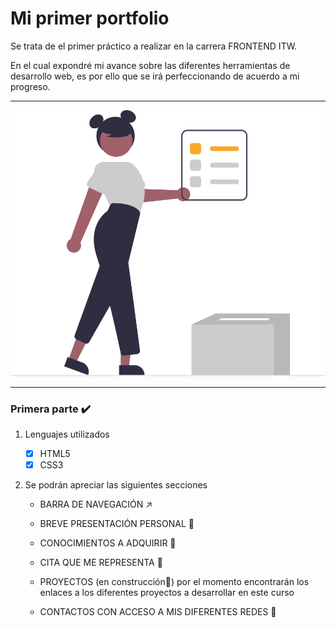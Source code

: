 # Mi primer portfolio
Se trata de el primer práctico a realizar en la carrera FRONTEND ITW.  


En el cual expondré mi avance sobre las diferentes herramientas de desarrollo web, es por ello que se irá perfeccionando de acuerdo
a mi progreso.

______________________________________________________________________________________________________________________________________


![imagen](/organizador.svg)


______________________________________________________________________________________________________________________________________


### Primera parte ✔️

   1. Lenguajes utilizados
   
         - [x] HTML5
         - [x] CSS3  

   2. Se podrán apreciar las siguientes secciones
   
         * BARRA DE NAVEGACIÓN ↗️
         
         * BREVE PRESENTACIÓN PERSONAL 💛
         
         * CONOCIMIENTOS A ADQUIRIR 📝 
         
         * CITA QUE ME REPRESENTA 📖
         
         * PROYECTOS (en construcción🚧) por el momento encontrarán los enlaces a los diferentes proyectos 
            a desarrollar en este curso
         
         * CONTACTOS CON ACCESO A MIS DIFERENTES REDES 💁

     

